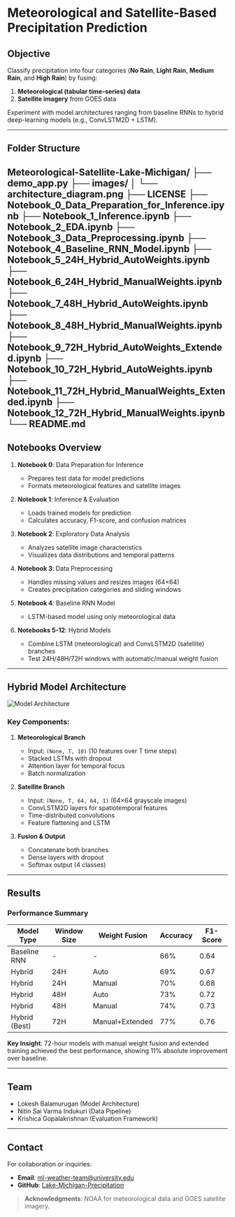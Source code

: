 # Meteorological and Satellite-Based Precipitation Prediction

## Objective
Classify precipitation into four categories (**No Rain**, **Light Rain**, **Medium Rain**, and **High Rain**) by fusing:
1. **Meteorological (tabular time-series) data**  
2. **Satellite imagery** from GOES data

Experiment with model architectures ranging from baseline RNNs to hybrid deep-learning models (e.g., ConvLSTM2D + LSTM).

---

## Folder Structure
Meteorological-Satellite-Lake-Michigan/
├── demo_app.py
├── images/
│   └── architecture_diagram.png
├── LICENSE
├── Notebook_0_Data_Preparation_for_Inference.ipynb
├── Notebook_1_Inference.ipynb
├── Notebook_2_EDA.ipynb
├── Notebook_3_Data_Preprocessing.ipynb
├── Notebook_4_Baseline_RNN_Model.ipynb
├── Notebook_5_24H_Hybrid_AutoWeights.ipynb
├── Notebook_6_24H_Hybrid_ManualWeights.ipynb
├── Notebook_7_48H_Hybrid_AutoWeights.ipynb
├── Notebook_8_48H_Hybrid_ManualWeights.ipynb
├── Notebook_9_72H_Hybrid_AutoWeights_Extended.ipynb
├── Notebook_10_72H_Hybrid_AutoWeights.ipynb
├── Notebook_11_72H_Hybrid_ManualWeights_Extended.ipynb
├── Notebook_12_72H_Hybrid_ManualWeights.ipynb
└── README.md
---

## Notebooks Overview

1. **Notebook 0**: Data Preparation for Inference  
   - Prepares test data for model predictions
   - Formats meteorological features and satellite images

2. **Notebook 1**: Inference & Evaluation  
   - Loads trained models for prediction
   - Calculates accuracy, F1-score, and confusion matrices

3. **Notebook 2**: Exploratory Data Analysis  
   - Analyzes satellite image characteristics
   - Visualizes data distributions and temporal patterns

4. **Notebook 3**: Data Preprocessing  
   - Handles missing values and resizes images (64×64)
   - Creates precipitation categories and sliding windows

5. **Notebook 4**: Baseline RNN Model  
   - LSTM-based model using only meteorological data

6. **Notebooks 5-12**: Hybrid Models  
   - Combine LSTM (meteorological) and ConvLSTM2D (satellite) branches
   - Test 24H/48H/72H windows with automatic/manual weight fusion

---

## Hybrid Model Architecture

![Model Architecture](images/architecture_diagram.png)

### Key Components:
1. **Meteorological Branch**
   - Input: `(None, T, 10)` (10 features over T time steps)
   - Stacked LSTMs with dropout
   - Attention layer for temporal focus
   - Batch normalization

2. **Satellite Branch**
   - Input: `(None, T, 64, 64, 1)` (64×64 grayscale images)
   - ConvLSTM2D layers for spatiotemporal features
   - Time-distributed convolutions
   - Feature flattening and LSTM

3. **Fusion & Output**
   - Concatenate both branches
   - Dense layers with dropout
   - Softmax output (4 classes)

---

## Results

### Performance Summary
| Model Type              | Window Size | Weight Fusion | Accuracy | F1-Score |
|-------------------------|-------------|---------------|----------|----------|
| Baseline RNN            | -           | -             | 66%      | 0.64     |
| Hybrid                  | 24H         | Auto          | 69%      | 0.67     |
| Hybrid                  | 24H         | Manual        | 70%      | 0.68     |
| Hybrid                  | 48H         | Auto          | 73%      | 0.72     |
| Hybrid                  | 48H         | Manual        | 74%      | 0.73     |
| Hybrid (Best)           | 72H         | Manual+Extended| 77%     | 0.76     |

**Key Insight**: 72-hour models with manual weight fusion and extended training achieved the best performance, showing 11% absolute improvement over baseline.

---

## Team
- Lokesh Balamurugan (Model Architecture)
- Nitin Sai Varma Indukuri (Data Pipeline)
- Krishica Gopalakrishnan (Evaluation Framework)

---

## Contact
For collaboration or inquiries:
- **Email**: ml-weather-team@university.edu  
- **GitHub**: [Lake-Michigan-Precipitation](https://github.com/yourorg/Lake-Michigan-Precipitation)

> **Acknowledgments**: NOAA for meteorological data and GOES satellite imagery.